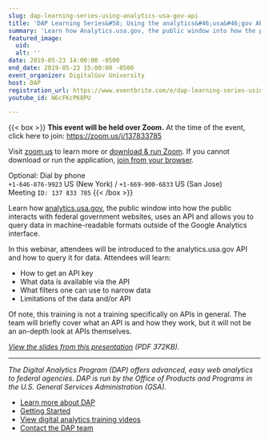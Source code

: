 ```yaml
---
slug: dap-learning-series-using-analytics-usa-gov-api
title: 'DAP Learning Series&#58; Using the analytics&#46;usa&#46;gov API'
summary: 'Learn how Analytics.usa.gov, the public window into how the public interacts with federal government websites, uses an API and allows you to query data in machine-readable formats.'
featured_image:
  uid:
  alt: ''
date: 2019-05-23 14:00:00 -0500
end_date: 2019-05-23 15:00:00 -0500
event_organizer: DigitalGov University
host: DAP
registration_url: https://www.eventbrite.com/e/dap-learning-series-using-the-analyticsusagov-api-registration-59346385637
youtube_id: N6cFKcPK8PU

---
```


{{< box >}}
**This event will be held over Zoom.** At the time of the event, click here to join: https://zoom.us/j/137833785

Visit [zoom.us](https://zoom.us) to learn more or [download & run Zoom](https://zoom.us/download). If you cannot download or run the application, [join from your browser](https://zoom.us/j/137833785).

Optional: Dial by phone<br/>
`+1-646-876-9923` US (New York) / `+1-669-900-6833` US (San Jose)<br/>
Meeting `ID: 137 833 785`
{{< /box >}}


Learn how [analytics.usa.gov](analytics.usa.gov), the public window into how the public interacts with federal government websites, uses an API and allows you to query data in machine-readable formats outside of the Google Analytics interface.

In this webinar, attendees will be introduced to the analytics.usa.gov API and how to query it for data.  Attendees will learn:

- How to get an API key
- What data is available via the API
- What filters one can use to narrow data
- Limitations of the data and/or API

Of note, this training is not a training specifically on APIs in general. The team will briefly cover what an API is and how they work, but it will not be an an-depth look at APIs themselves.

_[View the slides from this presentation](https://digital.gov/pdf/dap-using-analytics-usa-gov-api.pdf) (PDF 372KB)._

---

_The Digital Analytics Program (DAP) offers advanced, easy web analytics to federal agencies. DAP is run by the Office of Products and Programs in the U.S. General Services Administration (GSA)._

- [Learn more about DAP](https://www.digitalgov.gov/services/dap/)
- [Getting Started](https://github.com/digital-analytics-program/gov-wide-code)
- [View digital analytics training videos](https://www.youtube.com/playlist?list=PLd9b-GuOJ3nFwlyvLFUtmDpYFKezhot8P)
- [Contact the DAP team](mailto:dap@support.digitalgov.gov)
